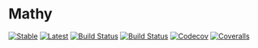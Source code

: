 # Mathy

[![Stable](https://img.shields.io/badge/docs-stable-blue.svg)](https://tkf.github.io/Mathy.jl/stable)
[![Latest](https://img.shields.io/badge/docs-latest-blue.svg)](https://tkf.github.io/Mathy.jl/latest)
[![Build Status](https://travis-ci.com/tkf/Mathy.jl.svg?branch=master)](https://travis-ci.com/tkf/Mathy.jl)
[![Build Status](https://ci.appveyor.com/api/projects/status/github/tkf/Mathy.jl?svg=true)](https://ci.appveyor.com/project/tkf/Mathy-jl)
[![Codecov](https://codecov.io/gh/tkf/Mathy.jl/branch/master/graph/badge.svg)](https://codecov.io/gh/tkf/Mathy.jl)
[![Coveralls](https://coveralls.io/repos/github/tkf/Mathy.jl/badge.svg?branch=master)](https://coveralls.io/github/tkf/Mathy.jl?branch=master)
